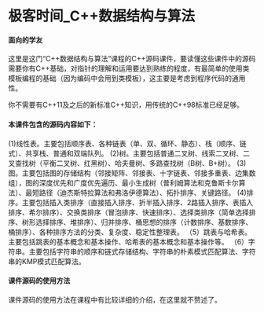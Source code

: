 # 极客时间_C++数据结构与算法

#### 面向的学友

这里是这门“C++数据结构与算法”课程的C++源码课件，要读懂这些课件中的源码需要你有C++基础，对指针的理解和运用要达到熟练的程度，有最简单的使用类模板编程的基础（因为编码中会用到类模板），这主要是考虑到程序代码的通用性。

你不需要有C++11及之后的新标准C++知识，用传统的C++98标准已经足够。


#### 本课件包含的源码内容如下：
(1)线性表。主要包括顺序表、各种链表（单、双、循环、静态）、栈（顺序、链式）、共享栈、普通和双端队列。
(2)树。主要包括普通二叉树、线索二叉树、二叉查找树（平衡二叉树、红黑树）、哈夫曼树、多路查找树（B树、B+树）。
(3)图。主要包括图的存储结构（邻接矩阵、邻接表、十字链表、邻接多重表、边集数组），图的深度优先和广度优先遍历、最小生成树（普利姆算法和克鲁斯卡尔算法）、最短路径（迪杰斯特拉算法和弗洛伊德算法）、拓扑排序、关键路径。
(4)排序。主要包括插入类排序（直接插入排序、折半插入排序、2路插入排序、表插入排序、希尔排序）、交换类排序（冒泡排序、快速排序）、选择类排序（简单选择排序、树形选择排序、堆排序）、归并排序、桶思想的排序（计数排序、基数排序、桶排序）、各种排序方法的分类、复杂度、稳定性整理表。
（5）跳表与哈希表。主要包括跳表的基本概念和基本操作、哈希表的基本概念和基本操作等。
（6）字符串。主要包括字符串的顺序和链式存储结构、字符串的朴素模式匹配算法、字符串的KMP模式匹配算法。

#### 课件源码的使用方法
课件源码的使用方法在课程中有比较详细的介绍，在这里就不赘述了。